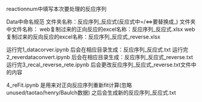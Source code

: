 reactionnum中填写本次要处理的反应序列

Data中命名规范
文件夹名称：反应序列_反应式(反应式中=/<=>要替换成_)
文件夹中文件名称：
    web复制过来的正向反应的excel名称：反应序列_反应式.xlsx
    web复制过来的反向反应的excel名称：反应序列_反应式_reverse.xlsx

运行完1_datacorver.ipynb 后会在相应目录生成：反应序列_反应式.txt
运行完2_reverdataconvert.ipynb 后会在相应目录生成：反应序列_反应式_reverse.txt
运行完3_recal_reverse_rete.ipynb 后会更改反应序列_反应式_reverse.txt文件中的内容


4_reFit.ipynb  是用来对正向反应序列重新fit计算(忽略unused/taotao/henry/Baulch数据)
之后会生成新的反应序列_反应式.txt